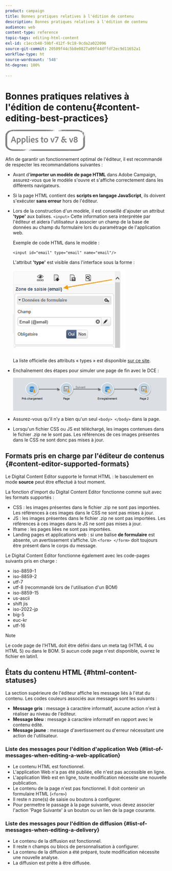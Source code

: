 ```yaml
---
product: campaign
title: Bonnes pratiques relatives à l'édition de contenu
description: Bonnes pratiques relatives à l'édition de contenu
audience: web
content-type: reference
topic-tags: editing-html-content
exl-id: c1eccb48-59bf-412f-9c18-9cda2a022096
source-git-commit: 20509f44c5b8e0827a09f44dffdf2ec9d11652a1
workflow-type: ht
source-wordcount: '548'
ht-degree: 100%

---
```


# Bonnes pratiques relatives à l&#39;édition de contenu{#content-editing-best-practices}

![](../../assets/common.svg)

Afin de garantir un fonctionnement optimal de l&#39;éditeur, il est recommandé de respecter les recommandations suivantes :

* Avant d&#39;**importer un modèle de page HTML** dans Adobe Campaign, assurez-vous que le modèle s&#39;ouvre et s&#39;affiche correctement dans les différents navigateurs.
* Si la page HTML contient des **scripts en langage JavaScript**, ils doivent s&#39;exécuter **sans erreur** hors de l&#39;éditeur.
* Lors de la construction d&#39;un modèle, il est conseillé d&#39;ajouter un attribut **&#39;type&#39;** aux balises. `<input>` Cette information sera interprétée par l&#39;éditeur et aidera l&#39;utilisateur à associer un champ de la base de données au champ du formulaire lors du paramétrage de l&#39;application web.

   Exemple de code HTML dans le modèle :

   ```
   <input id="email" type="email" name="email"/>
   ```

   L&#39;attribut **&#39;type&#39;** est visible dans l&#39;interface sous la forme :

   ![](assets/dce_sidebar_inputtypechanges.png)

   La liste officielle des attributs « types » est disponible [sur ce site](https://www.w3schools.com/tags/att_input_type.asp).

* Enchaînement des étapes pour simuler une page de fin avec le DCE :

   ![](assets/dce_enchainement.png)

* Assurez-vous qu’il n’y a bien qu&#39;un seul `<body> </body>` dans la page.
* Lorsqu&#39;un fichier CSS ou JS est téléchargé, les images contenues dans le fichier .zip ne le sont pas. Les références de ces images présentes dans le CSS ne sont donc pas mises à jour.

## Formats pris en charge par l&#39;éditeur de contenus {#content-editor-supported-formats}

Le Digital Content Editor supporte le format HTML : le basculement en mode **source** peut être effectué à tout moment.

La fonction d&#39;import du Digital Content Editor fonctionne comme suit avec les formats supportés :

* CSS : les images présentes dans le fichier .zip ne sont pas importées. Les références à ces images dans le CSS ne sont pas mises à jour.
* JS : les images présentes dans le fichier .zip ne sont pas importées. Les références à ces images dans le JS ne sont pas mises à jour.
* Iframe : les pages liées ne sont pas importées.
* Landing pages et applications web : si une balise **de formulaire** est absente, un avertissement s’affiche. Un `<form> </form>` doit toujours être présent dans le corps du message.

Le Digital Content Editor fonctionne également avec les code-pages suivants pris en charge :

* iso-8859-1
* iso-8859-2
* utf-7
* utf-8 (recommandé lors de l&#39;utilisation d&#39;un BOM)
* iso-8859-15
* us-ascii
* shift jis
* iso-2022-jp
* big-5
* euc-kr
* utf-16

>[!NOTE]
>
>Le code page de l&#39;HTML doit être défini dans un meta tag (HTML 4 ou HTML 5) ou dans le BOM. Si aucun code page n&#39;est disponible, ouvrez le fichier en latin1.

## États du contenu HTML {#html-content-statuses}

La section supérieure de l&#39;éditeur affiche les message liés à l&#39;état du contenu. Les codes couleurs associés aux messages sont les suivants :

* **Message gris** : message à caractère informatif, aucune action n&#39;est à réaliser au niveau de l&#39;éditeur.
* **Message bleu** : message à caractère informatif en rapport avec le contenu édité.
* **Message jaune** : message d&#39;avertissement ou d&#39;erreur nécessitant une action de l&#39;utilisateur.

### Liste des messages pour l&#39;édition d&#39;application Web {#list-of-messages-when-editing-a-web-application}

* Le contenu HTML est fonctionnel.
* L&#39;application Web n&#39;a pas été publiée, elle n&#39;est pas accessible en ligne.
* L&#39;application Web est en ligne, toute modification nécessite une nouvelle publication.
* Le contenu de la page n&#39;est pas fonctionnel. Il doit contenir un formulaire HTML (`<form>`)
* Il reste n zone(s) de saisie ou boutons à configurer.
* Pour permettre le passage à la page suivante, vous devez associer l&#39;action &#39;Page Suivante&#39; à un bouton ou un lien de la page courante.

### Liste des messages pour l&#39;édition de diffusion {#list-of-messages-when-editing-a-delivery}

* Le contenu de la diffusion est fonctionnel.
* Il reste n champs ou blocs de personnalisation à configurer.
* La contenu de la diffusion a été préparé, toute modification nécessite une nouvelle analyse.
* La diffusion est prête à être diffusée.

